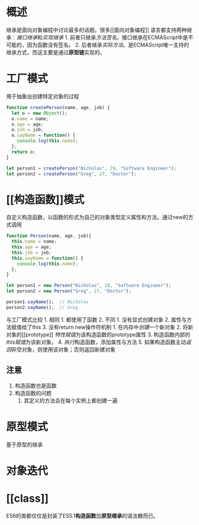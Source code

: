 # 概述
继承是面向对象编程中讨论最多的话题。很多[[面向对象编程]] 语言都支持两种继承：*接口继承*和*实现继承*
	1. 前者只继承*方法签名*。接口继承在ECMAScript中是不可能的，因为函数没有签名。
	2. 后者继承*实际方法*。是ECMAScript唯一支持的继承方式，而这主要是通过**原型链**实现的。
# 工厂模式
用于抽象出创建特定对象的过程
```js
function createPerson(name, age, job) {
  let o = new Object();
  o.name = name;
  o.age = age;
  o.job = job;
  o.sayName = function() {
    console.log(this.name);
  };
  return o;
}

let person1 = createPerson("Nicholas", 29, "Software Engineer");
let person2 = createPerson("Greg", 27, "Doctor");
```
# [[构造函数]]模式
自定义构造函数，以函数的形式为自己的对象类型定义属性和方法。通过new的方式调用
```js
function Person(name, age, job){
  this.name = name;
  this.age = age;
  this.job = job;
  this.sayName = function() {
    console.log(this.name);
  };
}

let person1 = new Person("Nicholas", 29, "Software Engineer");
let person2 = new Person("Greg", 27, "Doctor");

person1.sayName();  // Nicholas
person2.sayName();  // Greg
```
与工厂模式比较
	1. 相同
		1. 都使用了函数
	2. 不同
		1. 没有显式创建对象
		2. 属性与方法赋值给了this
		3. 没有return
new操作符机制
	1. 在内存中*创建*一个新对象
	2. 将新对象的\[\[prototype]] *特性赋值*为该构造函数的prototype属性
	3. 构造函数内部的*this赋值*为该新对象。
	4. *执行*构造函数，添加属性与方法
	5. 如果构造函数主动*返回*非空对象，则使用该对象；否则返回新建对象
## 注意
1. 构造函数也是函数
2. 构造函数的问题
	1. 其定义的方法会在每个实例上都创建一遍
# 原型模式
基于原型的继承
# 对象迭代
# [[class]] 
ES6的类都仅仅是封装了ES5.1**构造函数**加**原型继承**的语法糖而已。